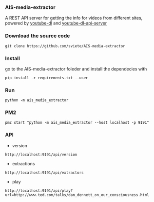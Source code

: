 ### AIS-media-extractor

A REST API server for getting the info for videos from different sites, powered by [youtube-dl](http://rg3.github.io/youtube-dl/) and [youtube-dl-api-server](https://youtube-dl-api-server.readthedocs.io/)


### Download the source code

```
git clone https://github.com/sviete/AIS-media-extractor
```

### Install
go to the AIS-media-extractor foleder and install the dependecies with

```
pip install -r requirements.txt --user
```


### Run

```
python -m ais_media_extractor
```

### PM2

```
pm2 start "python -m ais_media_extractor --host localhost -p 9191"
```

### API

- version
```
http://localhost:9191/api/version
```

- extractions
```
http://localhost:9191/api/extractors
```

- play
```
http://localhost:9191/api/play?url=http://www.ted.com/talks/dan_dennett_on_our_consciousness.html
```
